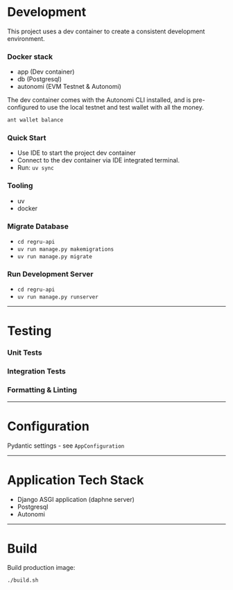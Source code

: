 # Development

This project uses a dev container to create a consistent development environment.

### Docker stack
- app (Dev container)
- db (Postgresql)
- autonomi (EVM Testnet & Autonomi)

The dev container comes with the Autonomi CLI installed, and is pre-configured to use the local testnet and test wallet with all the money.

```bash
ant wallet balance
```

### Quick Start

- Use IDE to start the project dev container
- Connect to the dev container via IDE integrated terminal.
- Run: `uv sync`


### Tooling
- uv
- docker


### Migrate Database
- `cd regru-api`
- `uv run manage.py makemigrations`
- `uv run manage.py migrate`


### Run Development Server
- `cd regru-api`
- `uv run manage.py runserver`

---

# Testing

### Unit Tests

### Integration Tests

### Formatting & Linting

---

# Configuration

Pydantic settings - see `AppConfiguration`

---

# Application Tech Stack

- Django ASGI application (daphne server)
- Postgresql
- Autonomi

---

# Build

Build production image:

`./build.sh`

